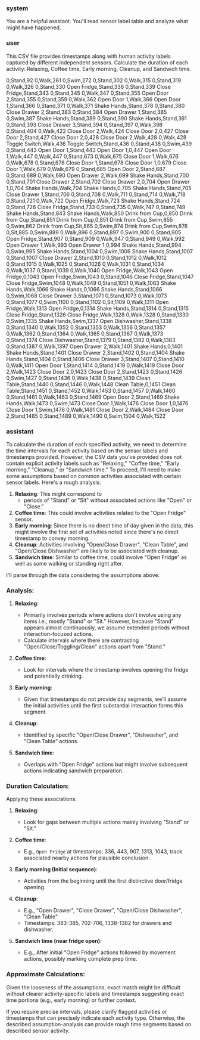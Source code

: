 ### system
You are a helpful assstant. You'll read sensor label table and analyze what might have happened.
### user

This CSV file provides timestamps along with human activity labels captured by different independent sensors.
Calculate the duration of each activity: Relaxing, Coffee time, Early morning, Cleanup, and Sandwich time.
    
0,Stand,92
0,Walk,261
0,Swim,272
0,Stand,302
0,Walk,315
0,Stand,319
0,Walk,326
0,Stand,330
Open Fridge,Stand,336
0,Stand,339
Close Fridge,Stand,343
0,Stand,345
0,Walk,347
0,Stand,355
Open Door 2,Stand,355
0,Stand,359
0,Walk,362
Open Door 1,Walk,366
Open Door 1,Stand,366
0,Stand,371
0,Walk,371
Shake Hands,Stand,378
0,Stand,380
Close Drawer 2,Stand,383
0,Stand,384
Open Drawer 1,Stand,385
0,Swim,387
Shake Hands,Stand,389
0,Stand,390
Shake Hands,Stand,391
0,Stand,393
Close Drawer 3,Stand,394
0,Stand,397
0,Walk,398
0,Stand,404
0,Walk,422
Close Door 2,Walk,424
Close Door 2,0,427
Close Door 2,Stand,427
Close Door 2,0,428
Close Door 2,Walk,428
0,Walk,428
Toggle Switch,Walk,436
Toggle Switch,Stand,436
0,Stand,438
0,Swim,439
0,Stand,443
Open Door 1,Stand,443
Open Door 1,0,447
Open Door 1,Walk,447
0,Walk,447
0,Stand,673
0,Walk,675
Close Door 1,Walk,676
0,Walk,678
0,Stand,678
Close Door 1,Stand,678
Close Door 1,0,679
Close Door 1,Walk,679
0,Walk,679
0,Stand,685
Open Door 2,Stand,687
0,Stand,689
0,Walk,690
Open Drawer 2,Walk,699
Shake Hands,Stand,700
0,Stand,701
Close Drawer 2,Stand,702
Close Drawer 2,0,704
Open Drawer 1,0,704
Shake Hands,Walk,704
Shake Hands,0,705
Shake Hands,Stand,705
Close Drawer 1,Stand,706
0,Stand,708
0,Walk,711
0,Stand,714
0,Walk,718
0,Stand,721
0,Walk,722
Open Fridge,Walk,723
Shake Hands,Stand,724
0,Stand,726
Close Fridge,Stand,733
0,Stand,735
0,Walk,747
0,Stand,749
Shake Hands,Stand,843
Shake Hands,Walk,850
Drink from Cup,0,850
Drink from Cup,Stand,851
Drink from Cup,0,851
Drink from Cup,Swim,855
0,Swim,862
Drink from Cup,Sit,865
0,Swim,874
Drink from Cup,Swim,876
0,Sit,885
0,Swim,889
0,Walk,896
0,Stand,897
0,Swim,900
0,Stand,905
Open Fridge,Stand,907
0,Stand,909
0,Walk,947
0,Stand,949
0,Walk,992
Open Drawer 1,Walk,993
Open Drawer 1,0,994
Shake Hands,Stand,994
0,Swim,995
Shake Hands,Stand,1004
0,Swim,1006
Shake Hands,Stand,1007
0,Stand,1007
Close Drawer 2,Stand,1010
0,Stand,1012
0,Walk,1012
0,Stand,1015
0,Walk,1025
0,Stand,1026
0,Walk,1031
0,Stand,1034
0,Walk,1037
0,Stand,1039
0,Walk,1040
Open Fridge,Walk,1043
Open Fridge,0,1043
Open Fridge,Swim,1043
0,Stand,1046
Close Fridge,Stand,1047
Close Fridge,Swim,1048
0,Walk,1049
0,Stand,1051
0,Walk,1063
Shake Hands,Walk,1066
Shake Hands,0,1066
Shake Hands,Stand,1066
0,Swim,1068
Close Drawer 3,Stand,1071
0,Stand,1073
0,Walk,1073
0,Stand,1077
0,Swim,1100
0,Stand,1102
0,Sit,1109
0,Walk,1311
Open Fridge,Walk,1313
Open Fridge,0,1314
Shake Hands,Stand,1314
0,Stand,1315
Close Fridge,Stand,1326
Close Fridge,Walk,1328
0,Walk,1328
0,Stand,1330
0,Swim,1335
Shake Hands,Swim,1337
Open Dishwasher,Stand,1338
0,Stand,1340
0,Walk,1352
0,Stand,1353
0,Walk,1356
0,Stand,1357
0,Walk,1362
0,Stand,1364
0,Walk,1365
0,Stand,1367
0,Walk,1373
0,Stand,1374
Close Dishwasher,Stand,1379
0,Stand,1382
0,Walk,1383
0,Stand,1387
0,Walk,1397
Open Drawer 2,Walk,1401
Shake Hands,0,1401
Shake Hands,Stand,1401
Close Drawer 2,Stand,1402
0,Stand,1404
Shake Hands,Stand,1404
0,Stand,1406
Close Drawer 3,Stand,1407
0,Stand,1410
0,Walk,1411
Open Door 1,Stand,1414
0,Stand,1419
0,Walk,1419
Close Door 2,Walk,1423
Close Door 2,0,1423
Close Door 2,Stand,1423
0,Stand,1426
0,Swim,1427
0,Stand,1436
0,Walk,1438
0,Stand,1439
Clean Table,Stand,1440
0,Stand,1446
0,Walk,1448
Clean Table,0,1451
Clean Table,Stand,1451
0,Stand,1452
0,Walk,1453
0,Stand,1457
0,Walk,1460
0,Stand,1461
0,Walk,1463
0,Stand,1469
Open Door 2,Stand,1469
Shake Hands,Walk,1473
0,Swim,1473
Close Door 1,Walk,1476
Close Door 1,0,1476
Close Door 1,Swim,1476
0,Walk,1481
Close Door 2,Walk,1484
Close Door 2,Stand,1485
0,Stand,1489
0,Walk,1490
0,Swim,1504
0,Walk,1522

### assistant
To calculate the duration of each specified activity, we need to determine the time intervals for each activity based on the sensor labels and timestamps provided. However, the CSV data you've provided does not contain explicit activity labels such as "Relaxing," "Coffee time," "Early morning," "Cleanup," or "Sandwich time." To proceed, I'll need to make some assumptions based on common activities associated with certain sensor labels. Here's a rough analysis:

1. **Relaxing**: This might correspond to 
    - periods of "Stand" or "Sit" without associated actions like "Open" or "Close."
2. **Coffee time**: This could involve activities related to the "Open Fridge" sensor.
3. **Early morning**: Since there is no direct time of day given in the data, this might involve the first set of activities noted since there's no direct timestamp to convey morning.
4. **Cleanup**: Activities involving "Open/Close Drawer", "Clean Table", and "Open/Close Dishwasher" are likely to be associated with cleanup.
5. **Sandwich time**: Similar to coffee time, could involve "Open Fridge" as well as some walking or standing right after.

I'll parse through the data considering the assumptions above:

### Analysis:

1. **Relaxing**:
   - Primarily involves periods where actions don't involve using any items i.e., mostly "Stand" or "Sit." However, because "Stand" appears almost continuously, we assume extended periods without interaction-focused actions.
   - Calculate intervals where there are contrasting "Open/Close/Toggling/Clean" actions apart from "Stand."

2. **Coffee time**:
   - Look for intervals where the timestamp involves opening the fridge and potentially drinking.

3. **Early morning**:
   - Given that timestamps do not provide day segments, we'll assume the initial activities until the first substantial interaction forms this segment.

4. **Cleanup**:
   - Identified by specific "Open/Close Drawer", "Dishwasher", and "Clean Table" actions.

5. **Sandwich time**:
   - Overlaps with "Open Fridge" actions but might involve subsequent actions indicating sandwich preparation.

### Duration Calculation:
Applying these associations:

1. **Relaxing**: 
   - Look for gaps between multiple actions mainly involving "Stand" or "Sit."

2. **Coffee time**: 
   - E.g., `Open Fridge` at timestamps: 336, 443, 907, 1313, 1043, track associated nearby actions for plausible conclusion.

3. **Early morning (Initial sequence)**:
   - Activities from the beginning until the first distinctive door/fridge opening.

4. **Cleanup**: 
   - E.g., "Open Drawer", "Close Drawer", "Open/Close Dishwasher", "Clean Table"
   - Timestamps: 383-385, 702-706, 1338-1382 for drawers and dishwasher.

5. **Sandwich time (near fridge open)**:
   - E.g., After initial "Open Fridge" actions followed by movement actions, possibly marking complete prep time.

### Approximate Calculations:
Given the looseness of the assumptions, exact match might be difficult without clearer activity-specific labels and timestamps suggesting exact time portions (e.g., early morning) or further context.

If you require precise intervals, please clarify flagged activities or timestamps that can precisely indicate each activity type. Otherwise, the described assumption-analysis can provide rough time segments based on described sensor activity.
